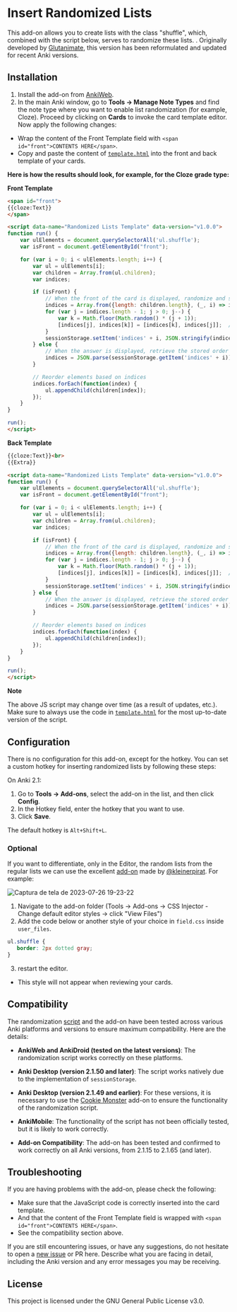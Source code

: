 # Insert Randomized Lists
This add-on allows you to create lists with the class "shuffle", which, combined with the script below, serves to randomize these lists.  . Originally developed by [Glutanimate](https://github.com/glutanimate/anki-addons-misc/tree/master/src/editor_random_list), this version has been reformulated and updated for recent Anki versions.

## Installation  
1. Install the add-on from [AnkiWeb](https://ankiweb.net/shared/info/xxxxxx).
2. In the main Anki window, go to **Tools → Manage Note Types** and find the note type where you want to enable list randomization (for example, Cloze). Proceed by clicking on **Cards** to invoke the card template editor.  Now apply the following changes:
* Wrap the content of the Front Template field with `<span id="front">CONTENTS HERE</span>`.
* Copy and paste the content of [`template.html`](https://raw.githubusercontent.com/huandney/Anki-Insert-Randomized-Lists/main/src/card/template.html) into the front and back template of your cards.
   
**Here is how the results should look, for example, for the Cloze grade type:**

**Front Template**

```html
<span id="front">
{{cloze:Text}}
</span>

<script data-name="Randomized Lists Template" data-version="v1.0.0">
function run() {
    var ulElements = document.querySelectorAll('ul.shuffle');
    var isFront = document.getElementById("front");

    for (var i = 0; i < ulElements.length; i++) {
        var ul = ulElements[i];
        var children = Array.from(ul.children);
        var indices;

        if (isFront) {
            // When the front of the card is displayed, randomize and store the order
            indices = Array.from({length: children.length}, (_, i) => i);
            for (var j = indices.length - 1; j > 0; j--) {
                var k = Math.floor(Math.random() * (j + 1));
                [indices[j], indices[k]] = [indices[k], indices[j]];  // Swap elements
            }
            sessionStorage.setItem('indices' + i, JSON.stringify(indices));
        } else {
            // When the answer is displayed, retrieve the stored order
            indices = JSON.parse(sessionStorage.getItem('indices' + i));
        }

        // Reorder elements based on indices
        indices.forEach(function(index) {
            ul.appendChild(children[index]);
        });
    }
}

run();
</script>

```

**Back Template**

```html
{{cloze:Text}}<br>
{{Extra}}

<script data-name="Randomized Lists Template" data-version="v1.0.0">
function run() {
    var ulElements = document.querySelectorAll('ul.shuffle');
    var isFront = document.getElementById("front");

    for (var i = 0; i < ulElements.length; i++) {
        var ul = ulElements[i];
        var children = Array.from(ul.children);
        var indices;

        if (isFront) {
            // When the front of the card is displayed, randomize and store the order
            indices = Array.from({length: children.length}, (_, i) => i);
            for (var j = indices.length - 1; j > 0; j--) {
                var k = Math.floor(Math.random() * (j + 1));
                [indices[j], indices[k]] = [indices[k], indices[j]];  // Swap elements
            }
            sessionStorage.setItem('indices' + i, JSON.stringify(indices));
        } else {
            // When the answer is displayed, retrieve the stored order
            indices = JSON.parse(sessionStorage.getItem('indices' + i));
        }

        // Reorder elements based on indices
        indices.forEach(function(index) {
            ul.appendChild(children[index]);
        });
    }
}

run();
</script>
```

**Note**

The above JS script may change over time (as a result of updates, etc.). Make sure to always use the code in [`template.html`](https://github.com/huandney/Anki-Insert-Randomized-Lists/blob/main/src/card/template.html) for the most up-to-date version of the script.

## Configuration

There is no configuration for this add-on, except for the hotkey. You can set a custom hotkey for inserting randomized lists by following these steps:

On Anki 2.1:

1. Go to **Tools → Add-ons**, select the add-on in the list, and then click **Config**.
2. In the Hotkey field, enter the hotkey that you want to use.
3. Click **Save**.

The default hotkey is `Alt+Shift+L`.

### Optional
If you want to differentiate, only in the Editor, the random lists from the regular lists we can use the excellent [add-on](https://ankiweb.net/shared/info/181103283) made by [@kleinerpirat](https://github.com/kleinerpirat). For example:

![Captura de tela de 2023-07-26 19-23-22](https://github.com/huandney/Anki-Insert-Randomized-Lists/assets/19948348/1facd2a6-a565-4124-bc45-eaf105a2124a)


1. Navigate to the add-on folder (Tools → Add-ons → CSS Injector - Change default editor styles → click "View Files")
2. Add the code below or another style of your choice in `field.css` inside `user_files`.
 ```css
ul.shuffle {
    border: 2px dotted gray;
}
```
3. restart the editor.

* This style will not appear when reviewing your cards.

## Compatibility

The randomization [script](https://github.com/huandney/Anki-Insert-Randomized-Lists/blob/main/src/card/template.html) and the add-on have been tested across various Anki platforms and versions to ensure maximum compatibility. Here are the details:

- **AnkiWeb and AnkiDroid (tested on the latest versions)**: The randomization script works correctly on these platforms.
    
- **Anki Desktop (version 2.1.50 and later)**: The script works natively due to the implementation of `sessionStorage`.
    
- **Anki Desktop (version 2.1.49 and earlier)**: For these versions, it is necessary to use the [Cookie Monster](https://ankiweb.net/shared/info/1501583548) add-on to ensure the functionality of the randomization script.
    
- **AnkiMobile**: The functionality of the script has not been officially tested, but it is likely to work correctly.
    
- **Add-on Compatibility**: The add-on has been tested and confirmed to work correctly on all Anki versions, from 2.1.15 to 2.1.65 (and later).

## Troubleshooting

If you are having problems with the add-on, please check the following:

* Make sure that the JavaScript code is correctly inserted into the card template.
* And that the content of the Front Template field is wrapped with `<span id="front">CONTENTS HERE</span>`.
* See the compatibility section above.

If you are still encountering issues, or have any suggestions, do not hesitate to open a [new issue](https://github.com/huandney/Anki-Insert-Randomized-Lists/issues) or PR here. Describe what you are facing in detail, including the Anki version and any error messages you may be receiving.

## License

This project is licensed under the GNU General Public License v3.0.
